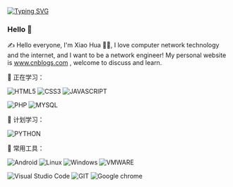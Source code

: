 <!-- ⌨️ Readme Typing SVG -->
<div>
    <a href="https://www.cnblogs.com/nc086">
        <img src="https://readme-typing-svg.demolab.com?font=Fira+Code&width=555&pause=1000&lines=Record and become a better version of yourself; 记录并成为更好的自己&center=true&size=20" alt="Typing SVG" />
    </a>
</div>

### Hello 👋
<p>✍️ Hello everyone, I'm Xiao Hua 🧑‍💻, I love computer network technology and the internet, and I want to be a network engineer! My personal website is <a href="https://www.cnblogs.com/nc086">www.cnblogs.com</a> , welcome to discuss and learn. </p>

💪 正在学习：

![HTML5](https://img.shields.io/badge/HTML5-E34F26?style=flat-square&logo=html5&logoColor=white)
![CSS3](https://img.shields.io/badge/CSS3-1572B6?style=flat-square&logo=css3&logoColor=white)
![JAVASCRIPT](https://img.shields.io/badge/JavaScript-323330?style=flat-square&logo=javascript&logoColor=F7DF1E)

![PHP](https://img.shields.io/badge/PHP-777BB4?style=flat-square&logo=php&logoColor=white)
![MYSQL](https://img.shields.io/badge/MySQL-005C84?style=flat-square&logo=mysql&logoColor=white)

🧠 计划学习：

![PYTHON](https://img.shields.io/badge/Python-FFD43B?style=flat-square&logo=python&logoColor=blue)

🧰 常用工具：

![Android](https://img.shields.io/badge/Android-3DDC84?style=flat-square&logo=android&logoColor=white)
![Linux](https://img.shields.io/badge/Linux-FCC624?style=flat-square&logo=linux&logoColor=black)
![Windows](https://img.shields.io/badge/Windows-0078D6?style=flat-square&logo=windows&logoColor=white)
![VMWARE](https://img.shields.io/badge/VMware-231f20?style=flat-square&logo=VMware&logoColor=white)

![Visual Studio Code](https://img.shields.io/badge/Visual_Studio_Code-0078D4?style=flat-square&logo=visual%20studio%20code&logoColor=white)
![GIT](https://img.shields.io/badge/GIT-E44C30?style=flat-square&logo=git&logoColor=white)
![Google chrome](https://img.shields.io/badge/Google_chrome-4285F4?style=flat-square&logo=Google-chrome&logoColor=white)

<!--
**NC086/NC086** is a ✨ _special_ ✨ repository because its `README.md` (this file) appears on your GitHub profile.

Here are some ideas to get you started:

- 🔭 I’m currently working on ...
- 🌱 I’m currently learning ...
- 👯 I’m looking to collaborate on ...
- 🤔 I’m looking for help with ...
- 💬 Ask me about ...
- 📫 How to reach me: ...
- 😄 Pronouns: ...
- ⚡ Fun fact: ...
-->
